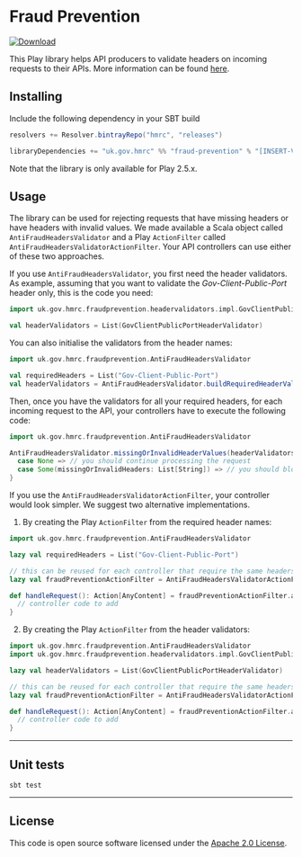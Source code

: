 
# Fraud Prevention

 [ ![Download](https://api.bintray.com/packages/hmrc/releases/fraud-prevention/images/download.svg) ](https://bintray.com/hmrc/releases/fraud-prevention/_latestVersion)

This Play library helps API producers to validate headers on incoming requests to their APIs.
More information can be found [here](https://developer.service.hmrc.gov.uk/api-documentation/docs/reference-guide#fraud-prevention).

## Installing

Include the following dependency in your SBT build

``` scala
resolvers += Resolver.bintrayRepo("hmrc", "releases")

libraryDependencies += "uk.gov.hmrc" %% "fraud-prevention" % "[INSERT-VERSION]"
```

Note that the library is only available for Play 2.5.x.

## Usage

The library can be used for rejecting requests that have missing headers or have headers with invalid values.
We made available a Scala object called `AntiFraudHeadersValidator` and a Play `ActionFilter` called `AntiFraudHeadersValidatorActionFilter`.
Your API controllers can use either of these two approaches.

If you use `AntiFraudHeadersValidator`, you first need the header validators.
As example, assuming that you want to validate the _Gov-Client-Public-Port_ header only, this is the code you need:
``` scala
import uk.gov.hmrc.fraudprevention.headervalidators.impl.GovClientPublicPortHeaderValidator

val headerValidators = List(GovClientPublicPortHeaderValidator)
```

You can also initialise the validators from the header names:
``` scala
import uk.gov.hmrc.fraudprevention.AntiFraudHeadersValidator

val requiredHeaders = List("Gov-Client-Public-Port")
val headerValidators = AntiFraudHeadersValidator.buildRequiredHeaderValidators(requiredHeaders)
```

Then, once you have the validators for all your required headers, for each incoming request to the API, your controllers have to execute the following code:
``` scala
import uk.gov.hmrc.fraudprevention.AntiFraudHeadersValidator

AntiFraudHeadersValidator.missingOrInvalidHeaderValues(headerValidators)(request) match {
  case None => // you should continue processing the request
  case Some(missingOrInvalidHeaders: List[String]) => // you should block the request (because of the missing or invalid headers)
}
```

If you use the `AntiFraudHeadersValidatorActionFilter`, your controller would look simpler.
We suggest two alternative implementations.

1. By creating the Play `ActionFilter` from the required header names:
``` scala
import uk.gov.hmrc.fraudprevention.AntiFraudHeadersValidator

lazy val requiredHeaders = List("Gov-Client-Public-Port")

// this can be reused for each controller that require the same headers
lazy val fraudPreventionActionFilter = AntiFraudHeadersValidatorActionFilter.actionFilterFromHeaderNames(requiredHeaders)

def handleRequest(): Action[AnyContent] = fraudPreventionActionFilter.async { implicit request =>
  // controller code to add
}
```

2. By creating the Play `ActionFilter` from the header validators:
``` scala
import uk.gov.hmrc.fraudprevention.AntiFraudHeadersValidator
import uk.gov.hmrc.fraudprevention.headervalidators.impl.GovClientPublicPortHeaderValidator

lazy val headerValidators = List(GovClientPublicPortHeaderValidator)

// this can be reused for each controller that require the same headers
lazy val fraudPreventionActionFilter = AntiFraudHeadersValidatorActionFilter.actionFilterFromHeaderValidators(headerValidators)

def handleRequest(): Action[AnyContent] = fraudPreventionActionFilter.async { implicit request =>
  // controller code to add
}
```

---

## Unit tests
```
sbt test
```

---

## License

This code is open source software licensed under the [Apache 2.0 License]("http://www.apache.org/licenses/LICENSE-2.0.html").
